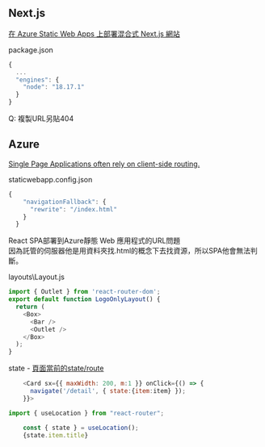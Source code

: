 ## Next.js

[在 Azure Static Web Apps 上部署混合式 Next.js 網站](https://learn.microsoft.com/zh-tw/azure/static-web-apps/deploy-nextjs-hybrid)

package.json
```js
{
  ...
  "engines": {
    "node": "18.17.1"
  }
}
```

Q: 複製URL另貼404

## Azure 

[Single Page Applications often rely on client-side routing.](https://learn.microsoft.com/en-us/azure/static-web-apps/configuration#example-configuration-file)

staticwebapp.config.json

```js
{
    "navigationFallback": {
      "rewrite": "/index.html"
    }
  }
```
React SPA部署到Azure靜態 Web 應用程式的URL問題  
因為託管的伺服器他是用資料夾找.html的概念下去找資源，所以SPA他會無法判斷。


layouts\Layout.js

```js
import { Outlet } from 'react-router-dom';
export default function LogoOnlyLayout() {
  return (
    <Box>
      <Bar />
      <Outlet />
    </Box>
  );
}
```

state - [頁面當前的state/route](https://www.reactnavigation.org.cn/docs/screen-navigation-prop)

```js
    <Card sx={{ maxWidth: 200, m:1 }} onClick={() => {
      navigate('/detail', { state:{item:item} });
    }}>
```

```js
import { useLocation } from "react-router";

    const { state } = useLocation();
    {state.item.title}
```

